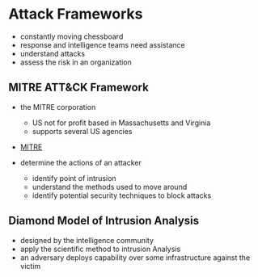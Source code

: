 # Attack Frameworks

- constantly moving chessboard
- response and intelligence teams need assistance
- understand attacks
- assess the risk in an organization

## MITRE ATT&CK Framework

- the MITRE corporation

  - US not for profit based in Massachusetts and Virginia
  - supports several US agencies

- [MITRE](https://attack.mitre.org/)

- determine the actions of an attacker

  - identify point of intrusion
  - understand the methods used to move around
  - identify potential security techniques to block attacks

## Diamond Model of Intrusion Analysis

- designed by the intelligence community
- apply the scientific method to intrusion Analysis
- an adversary deploys capability over some infrastructure against the victim
